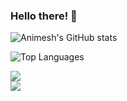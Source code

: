 ### Hello there! 👋

![Animesh's GitHub stats](https://github-readme-stats.vercel.app/api?username=animeshpandey&show_icons=true&theme=tokyonight&count_private=true&include_all_commits=true&locale=en)

![Top Languages](https://github-readme-stats.vercel.app/api/top-langs/?username=animeshpandey&langs_count=10&layout=compact&theme=radical)

<div>
  <img align="center" src="https://github-readme-stats.vercel.app/api?username=animeshpandey&show_icons=true&theme=tokyonight&count_private=true&include_all_commits=true&locale=en" />
</div>

<div>
  <img align="center" src="https://github-readme-stats.vercel.app/api/top-langs/?username=animeshpandey&langs_count=10&layout=compact&theme=radical" />
</div>

<!--
<a href="">
  <img align="center" src="https://github-readme-stats.vercel.app/api/top-langs/?username=animeshpandey&langs_count=10&layout=compact&theme=radical" />
</a>
-->


<!--
**AnimeshPandey/AnimeshPandey** is a ✨ _special_ ✨ repository because its `README.md` (this file) appears on your GitHub profile.

Here are some ideas to get you started:

- 🔭 I’m currently working on ...
- 🌱 I’m currently learning ...
- 👯 I’m looking to collaborate on ...
- 🤔 I’m looking for help with ...
- 💬 Ask me about ...
- 📫 How to reach me: ...
- 😄 Pronouns: ...
- ⚡ Fun fact: ...
-->
